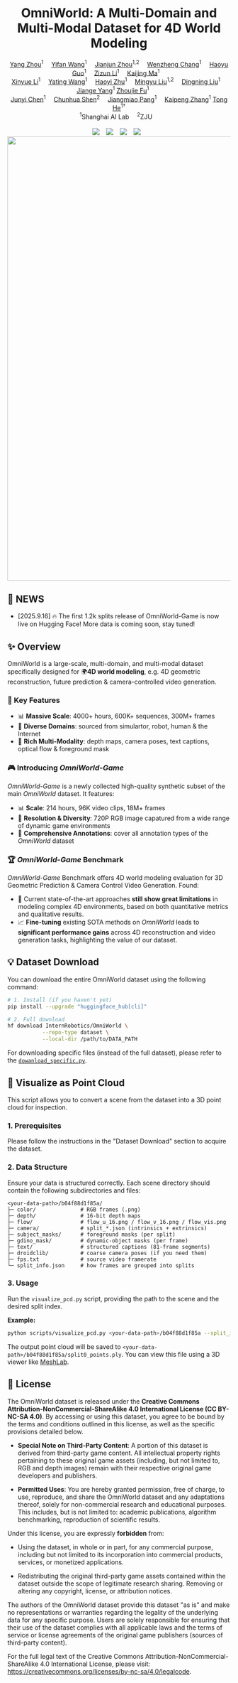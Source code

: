 <h1 align='center'>OmniWorld: A Multi-Domain and Multi-Modal Dataset for 4D World Modeling</h1>
<div align='center'>
    <a href='https://github.com/yangzhou24' target='_blank'>Yang Zhou</a><sup>1</sup> 
    <a href='https://github.com/yyfz' target='_blank'>Yifan Wang</a><sup>1</sup> 
    <a href='https://zhoutimemachine.github.io' target='_blank'>Jianjun Zhou</a><sup>1,2</sup> 
    <a href='https://github.com/AmberHeart' target='_blank'>Wenzheng Chang</a><sup>1</sup> 
    <a href='https://github.com/ghy0324' target='_blank'>Haoyu Guo</a><sup>1</sup> 
    <a href='https://github.com/LiZizun' target='_blank'>Zizun Li</a><sup>1</sup> 
    <a href='https://kaijing.space/' target='_blank'>Kaijing Ma</a><sup>1</sup> 
    
</div>
<div align='center'>
<a href='https://scholar.google.com/citations?user=VuTRUg8AAAAJ' target='_blank'>Xinyue Li</a><sup>1</sup> 
    <a href='https://scholar.google.com/citations?user=5SuBWh0AAAAJ' target='_blank'>Yating Wang</a><sup>1</sup> 
    <a href='https://www.haoyizhu.site/' target='_blank'>Haoyi Zhu</a><sup>1</sup> 
    <a href='https://mingyulau.github.io/' target='_blank'>Mingyu Liu</a><sup>1,2</sup> 
    <a href='https://scholar.google.com/citations?user=FbSpETgAAAAJ' target='_blank'>Dingning Liu</a><sup>1</sup> 
    <a href='https://yangjiangeyjg.github.io/' target='_blank'>Jiange Yang</a><sup>1</sup>
    <a href='https://github.com/Kr1sJFU' target='_blank'>Zhoujie Fu</a><sup>1</sup>  
    
</div>
<div align='center'>
    <a href='https://sotamak1r.github.io/' target='_blank'>Junyi Chen</a><sup>1</sup> 
    <a href='https://cshen.github.io' target='_blank'>Chunhua Shen</a><sup>2</sup> 
    <a href='https://oceanpang.github.io' target='_blank'>Jiangmiao Pang</a><sup>1</sup> 
    <a href='https://kpzhang93.github.io/' target='_blank'>Kaipeng Zhang</a><sup>1</sup>
    <a href='https://tonghe90.github.io/' target='_blank'>Tong He</a><sup>1†</sup>
</div>
<div align='center'>
    <sup>1</sup>Shanghai AI Lab  <sup>2</sup>ZJU 
</div>
<br>
<div align="center">
  <a href="https://yangzhou24.github.io/OmniWorld/"><img src="https://img.shields.io/badge/Project Page-5745BB?logo=google-chrome&logoColor=white"></a>  
  <a href="https://arxiv.org/abs/xxx"><img src="https://img.shields.io/static/v1?label=Paper&message=Arxiv&color=red&logo=arxiv"></a>  
  <a href="https://github.com/yangzhou24/OmniWorld"><img src="https://img.shields.io/static/v1?label=Code&message=Github&color=blue&logo=github"></a>  
  <a href="https://huggingface.co/datasets/InternRobotics/OmniWorld"><img src="https://img.shields.io/static/v1?label=Dataset&message=HuggingFace&color=yellow&logo=huggingface"></a>  
</div>

<img src="assets/teaser.png" width="1000px">

## 🎉 NEWS
- [2025.9.16] 🔥 The first 1.2k splits release of OmniWorld-Game is now live on Hugging Face! More data is coming soon, stay tuned!

## ✨ Overview

OmniWorld is a large-scale, multi-domain, and multi-modal dataset specifically designed for 🌍**4D world modeling**, e.g. 4D geometric reconstruction, future prediction & camera-controlled video generation.

### 🔑 Key Features

- 📊 **Massive Scale**: 4000+ hours, 600K+ sequences, 300M+ frames
- 🤖 **Diverse Domains**: sourced from simulartor, robot, human & the Internet
- 🎨 **Rich Multi-Modality**: depth maps, camera poses, text captions, optical flow & foreground mask

### 🎮 Introducing _OmniWorld-Game_

_OmniWorld-Game_ is a newly collected high-quality synthetic subset of the main _OmniWorld_ dataset. It features:

- 📊 **Scale**: 214 hours, 96K video clips, 18M+ frames
- 🧩 **Resolution & Diversity**: 720P RGB image capatured from a wide range of dynamic game environments
- 🎨 **Comprehensive Annotations**: cover all annotation types of the _OmniWorld_ dataset

### 🏆 _OmniWorld-Game_ Benchmark

_OmniWorld-Game_ Benchmark offers 4D world modeling evaluation for 3D Geometric Prediction &
Camera Control Video Generation. Found: 

- 🚫 Current state-of-the-art approaches **still show great limitations** in modeling complex 4D environments, based on both quantitative metrics and qualitative results.
- 📈 **Fine-tuning** existing SOTA methods on _OmniWorld_ leads to **significant performance gains** across 4D reconstruction and video generation tasks, highlighting the value of our dataset.


## 💡 Dataset Download
You can download the entire OmniWorld dataset using the following command:
```bash
# 1. Install (if you haven't yet)
pip install --upgrade "huggingface_hub[cli]"

# 2. Full download
hf download InternRobotics/OmniWorld \
           --repo-type dataset \
           --local-dir /path/to/DATA_PATH
```
For downloading specific files (instead of the full dataset), please refer to the [`dowanload_specific.py`](scripts/dowanload_specific.py).



## 🚀 Visualize as Point Cloud

This script allows you to convert a scene from the dataset into a 3D point cloud for inspection.

### 1\. Prerequisites

Please follow the instructions in the "Dataset Download" section to acquire the dataset.

### 2\. Data Structure

Ensure your data is structured correctly. Each scene directory should contain the following subdirectories and files:

```
<your-data-path>/b04f88d1f85a/
├─ color/              # RGB frames (.png)
├─ depth/              # 16-bit depth maps
├─ flow/               # flow_u_16.png / flow_v_16.png / flow_vis.png
├─ camera/             # split_*.json (intrinsics + extrinsics)
├─ subject_masks/      # foreground masks (per split)
├─ gdino_mask/         # dynamic-object masks (per frame)
├─ text/               # structured captions (81-frame segments)
├─ droidclib/          # coarse camera poses (if you need them)
├─ fps.txt             # source video framerate
└─ split_info.json     # how frames are grouped into splits
```

### 3\. Usage

Run the `visualize_pcd.py` script, providing the path to the scene and the desired split index.

**Example:**

```bash
python scripts/visualize_pcd.py <your-data-path>/b04f88d1f85a --split_idx 0
```

The output point cloud will be saved to `<your-data-path>/b04f88d1f85a/split0_points.ply`. You can view this file using a 3D viewer like [MeshLab](https://www.meshlab.net/).

## 📄 License
The OmniWorld dataset is released under the **Creative Commons Attribution-NonCommercial-ShareAlike 4.0 International License (CC BY-NC-SA 4.0)**. By accessing or using this dataset, you agree to be bound by the terms and conditions outlined in this license, as well as the specific provisions detailed below.

- **Special Note on Third-Party Content**:
A portion of this dataset is derived from third-party game content. All intellectual property rights pertaining to these original game assets (including, but not limited to, RGB and depth images) remain with their respective original game developers and publishers.

- **Permitted Uses**:
You are hereby granted permission, free of charge, to use, reproduce, and share the OmniWorld dataset and any adaptations thereof, solely for non-commercial research and educational purposes. This includes, but is not limited to: academic publications, algorithm benchmarking, reproduction of scientific results.

Under this license, you are expressly **forbidden** from:

- Using the dataset, in whole or in part, for any commercial purpose, including but not limited to its incorporation into commercial products, services, or monetized applications.

- Redistributing the original third-party game assets contained within the dataset outside the scope of legitimate research sharing.
Removing or altering any copyright, license, or attribution notices.

The authors of the OmniWorld dataset provide this dataset "as is" and make no representations or warranties regarding the legality of the underlying data for any specific purpose. Users are solely responsible for ensuring that their use of the dataset complies with all applicable laws and the terms of service or license agreements of the original game publishers (sources of third-party content).

For the full legal text of the Creative Commons Attribution-NonCommercial-ShareAlike 4.0 International License, please visit: https://creativecommons.org/licenses/by-nc-sa/4.0/legalcode.
